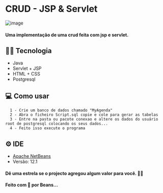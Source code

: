 # CRUD - JSP & Servlet

![image](https://user-images.githubusercontent.com/48324076/94930664-a8f72a80-04be-11eb-81f4-1e044efbb79f.png)

#### Uma implementação de uma crud feita com jsp e servlet.

## 🐱‍👤 Tecnologia
- Java
- Servlet + JSP
- HTML + CSS
- Postgresql

## 💻 Como usar
```
  1 - Crie um banco de dados chamado "MyAgenda"
  2 - Abra o ficheiro Script.sql copie e cole para gerar as tabelas
  3 - Entre na pasta ou pacote conexao e altere os dados do usuário root de postgresql colocando os seus dados...
  4 - Feito isso execute o programa
```

## ⚙ IDE
  - [Apache NetBeans](https://netbeans.apache.org/)
  - Versão: 12.1

#### Dê uma estrela se o projecto agregou algum valor para você. 🎈💜
#### Feito com 💜 por Beans...

